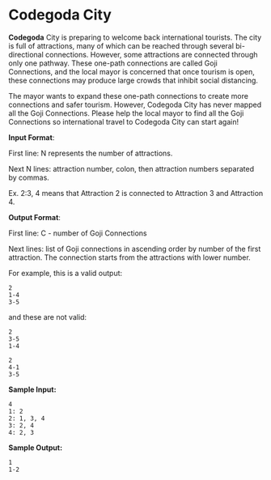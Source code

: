 # Codegoda City

**Codegoda** City is preparing to welcome back international tourists. The city is full of attractions, many of which can be reached through several bi-directional connections. However, some attractions are connected through only one pathway. These one-path connections are called Goji Connections, and the local mayor is concerned that once tourism is open, these connections may produce large crowds that inhibit social distancing.

The mayor wants to expand these one-path connections to create more connections and safer tourism. However, Codegoda City has never mapped all the Goji Connections. Please help the local mayor to find all the Goji Connections so international travel to Codegoda City can start again!

**Input Format**:

First line: N represents the number of attractions.

Next N lines: attraction number, colon, then attraction numbers separated by commas.

Ex. 2:3, 4 means that Attraction 2 is connected to Attraction 3 and Attraction 4.

**Output Format**:

First line: C - number of Goji Connections

Next lines: list of Goji connections in ascending order by number of the first attraction. The connection starts from the attractions with lower number.

For example, this is a valid output:
```
2
1-4
3-5
```
and these are not valid:
```
2
3-5
1-4
```
```
2
4-1
3-5
```
**Sample Input:**
```
4
1: 2
2: 1, 3, 4
3: 2, 4
4: 2, 3
```
**Sample Output:**
```
1
1-2
```
